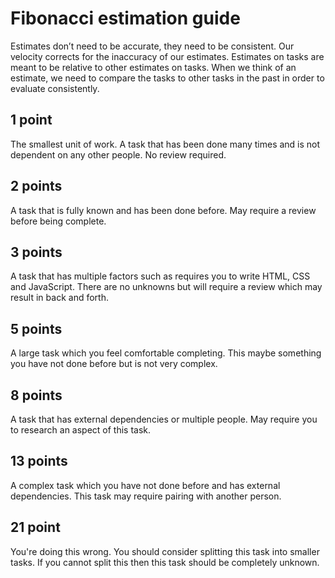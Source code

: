 # Fibonacci estimation guide

Estimates don’t need to be accurate, they need to be consistent. Our velocity corrects for the inaccuracy of our estimates. Estimates on tasks are meant to be relative to other estimates on tasks. When we think of an estimate, we need to compare the tasks to other tasks in the past in order to evaluate consistently.

## 1 point
The smallest unit of work. A task that has been done many times and is not dependent on any other people. No review required.

## 2 points
A task that is fully known and has been done before. May require a review before being complete.

## 3 points
A task that has multiple factors such as requires you to write HTML, CSS and JavaScript. There are no unknowns but will require a review which may result in back and forth.

## 5 points
A large task which you feel comfortable completing. This maybe something you have not done before but is not very complex.

## 8 points
A task that has external dependencies or multiple people. May require you to research an aspect of this task.

## 13 points
A complex task which you have not done before and has external dependencies. This task may require pairing with another person.

## 21 point
You're doing this wrong. You should consider splitting this task into smaller tasks. If you cannot split this then this task should be completely unknown.

